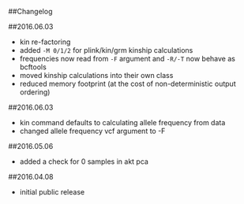 ##Changelog

##2016.06.03
* kin re-factoring
 * added `-M 0/1/2` for plink/kin/grm kinship calculations
 * frequencies now read from `-F` argument and `-R/-T` now behave as bcftools
 * moved kinship calculations into their own class
 * reduced memory footprint (at the cost of non-deterministic output ordering)

##2016.06.03
* kin command defaults to calculating allele frequency from data
* changed allele frequency vcf argument to -F

##2016.05.06
* added a check for 0 samples in akt pca

##2016.04.08
* initial public release

